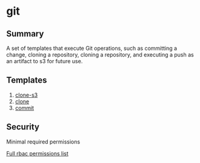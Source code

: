 # git

## Summary

A set of templates that execute Git operations, such as committing a change, cloning a repository, cloning a repository, and executing a push as an artifact to s3 for future use.

## Templates

1. [clone-s3](https://github.com/codefresh-io/argo-hub/blob/main/workflows/git/versions/0.0.3/docs/clone-s3.md)
2. [clone](https://github.com/codefresh-io/argo-hub/blob/main/workflows/git/versions/0.0.3/docs/clone.md)
3. [commit](https://github.com/codefresh-io/argo-hub/blob/main/workflows/git/versions/0.0.3/docs/commit.md)

## Security

Minimal required permissions

[Full rbac permissions list](https://github.com/codefresh-io/argo-hub/blob/main/workflows/git/versions/0.0.3/rbac.yaml)
